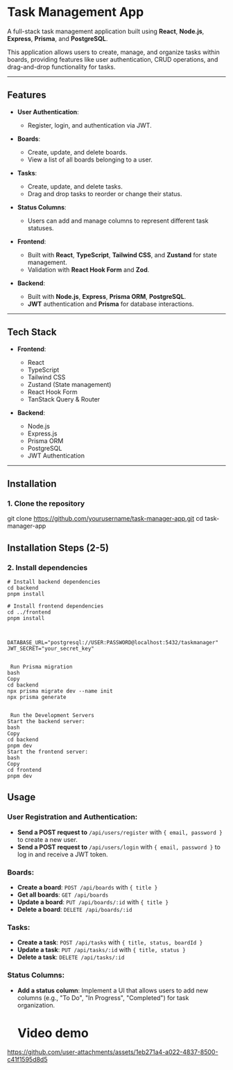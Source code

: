 # Task Management App

A full-stack task management application built using **React**, **Node.js**, **Express**, **Prisma**, and **PostgreSQL**.

This application allows users to create, manage, and organize tasks within boards, providing features like user authentication, CRUD operations, and drag-and-drop functionality for tasks.

---

## Features

- **User Authentication**:
  - Register, login, and authentication via JWT.
  
- **Boards**:
  - Create, update, and delete boards.
  - View a list of all boards belonging to a user.

- **Tasks**:
  - Create, update, and delete tasks.
  - Drag and drop tasks to reorder or change their status.

- **Status Columns**:
  - Users can add and manage columns to represent different task statuses.

- **Frontend**:
  - Built with **React**, **TypeScript**, **Tailwind CSS**, and **Zustand** for state management.
  - Validation with **React Hook Form** and **Zod**.

- **Backend**:
  - Built with **Node.js**, **Express**, **Prisma ORM**, **PostgreSQL**.
  - **JWT** authentication and **Prisma** for database interactions.

---

## Tech Stack

- **Frontend**:
  - React
  - TypeScript
  - Tailwind CSS
  - Zustand (State management)
  - React Hook Form
  - TanStack Query & Router

- **Backend**:
  - Node.js
  - Express.js
  - Prisma ORM
  - PostgreSQL
  - JWT Authentication

---

## Installation

### 1. Clone the repository


git clone https://github.com/yourusername/task-manager-app.git
cd task-manager-app




## Installation Steps (2-5)

### 2. Install dependencies

```
# Install backend dependencies
cd backend
pnpm install

# Install frontend dependencies
cd ../frontend
pnpm install



DATABASE_URL="postgresql://USER:PASSWORD@localhost:5432/taskmanager"
JWT_SECRET="your_secret_key"


 Run Prisma migration
bash
Copy
cd backend
npx prisma migrate dev --name init
npx prisma generate


 Run the Development Servers
Start the backend server:
bash
Copy
cd backend
pnpm dev
Start the frontend server:
bash
Copy
cd frontend
pnpm dev
```

## Usage

### User Registration and Authentication:

- **Send a POST request to** `/api/users/register` with `{ email, password }` to create a new user.
- **Send a POST request to** `/api/users/login` with `{ email, password }` to log in and receive a JWT token.

### Boards:

- **Create a board**: `POST /api/boards` with `{ title }`
- **Get all boards**: `GET /api/boards`
- **Update a board**: `PUT /api/boards/:id` with `{ title }`
- **Delete a board**: `DELETE /api/boards/:id`

### Tasks:

- **Create a task**: `POST /api/tasks` with `{ title, status, boardId }`
- **Update a task**: `PUT /api/tasks/:id` with `{ title, status }`
- **Delete a task**: `DELETE /api/tasks/:id`

### Status Columns:

- **Add a status column**: Implement a UI that allows users to add new columns (e.g., "To Do", "In Progress", "Completed") for task organization.

  # Video demo

https://github.com/user-attachments/assets/1eb271a4-a022-4837-8500-c41f1595d8d5






